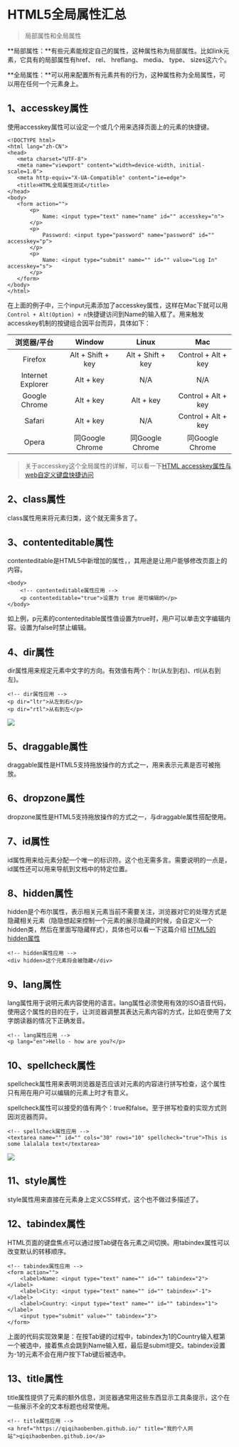 # HTML5全局属性汇总

> 局部属性和全局属性

**局部属性：**有些元素能规定自己的属性，这种属性称为局部属性。比如link元素，它具有的局部属性有href、 rel、 hreflang、 media、 type、 sizes这六个。

**全局属性：**可以用来配置所有元素共有的行为，这种属性称为全局属性，可以用在任何一个元素身上。

## 1、accesskey属性
使用accesskey属性可以设定一个或几个用来选择页面上的元素的快捷键。

```
<!DOCTYPE html>
<html lang="zh-CN">
<head>
   <meta charset="UTF-8">
   <meta name="viewport" content="width=device-width, initial-scale=1.0">
   <meta http-equiv="X-UA-Compatible" content="ie=edge">
   <title>HTML全局属性测试</title>
</head>
<body>
   <form action="">
       <p>
           Name: <input type="text" name="name" id="" accesskey="n">                
       </p>
       <p>
           Password: <input type="password" name="password" id="" accesskey="p">                
       </p>
       <p>
           Name: <input type="submit" name="" id="" value="Log In" accesskey="s">                
       </p>
   </form>
</body>
</html>
```
在上面的例子中，三个input元素添加了accesskey属性，这样在Mac下就可以用`Control + Alt(Option) + n`快捷键访问到Name的输入框了。用来触发accesskey机制的按键组合因平台而异，具体如下：

|浏览器/平台|Window|Linux|Mac|
|:-:|:--:|:-:|:-:|
|Firefox|Alt + Shift + key|Alt + Shift + key|Control + Alt + key|
|Internet Explorer|Alt + key|N/A|N/A|
|Google Chrome|Alt + key|Alt + key|Control + Alt + key|
|Safari|Alt + key|N/A|Control + Alt + key|
|Opera|同Google Chrome|同Google Chrome|同Google Chrome|

>关于accesskey这个全局属性的详解，可以看一下[HTML accesskey属性与web自定义键盘快捷访问](http://www.zhangxinxu.com/wordpress/2017/05/html-accesskey/)

## 2、class属性
class属性用来将元素归类，这个就无需多言了。
## 3、contenteditable属性
contenteditable是HTML5中新增加的属性，，其用途是让用户能够修改页面上的内容。

```
<body>
    <!-- contenteditable属性应用 -->
    <p contenteditable="true">设置为 true 是可编辑的</p>
</body>
```

如上例，p元素的contenteditable属性值设置为true时，用户可以单击文字编辑内容。设置为false时禁止编辑。

## 4、dir属性
dir属性用来规定元素中文字的方向。有效值有两个：ltr(从左到右)、rtl(从右到左)。

```
<!-- dir属性应用 -->
<p dir="ltr">从左到右</p>
<p dir="rtl">从右到左</p>
```

![](https://segmentfault.com/img/remote/1460000012419907?w=1240&h=150)

## 5、draggable属性
draggable属性是HTML5支持拖放操作的方式之一，用来表示元素是否可被拖放。

## 6、dropzone属性

dropzone属性是HTML5支持拖放操作的方式之一，与draggable属性搭配使用。

## 7、id属性

id属性用来给元素分配一个唯一的标识符。这个也无需多言。需要说明的一点是，id属性还可以用来导航到文档中的特定位置。

## 8、hidden属性

hidden是个布尔属性，表示相关元素当前不需要关注，浏览器对它的处理方式是隐藏相关元素（隐隐想起来控制一个元素的展示隐藏的时候，会自定义一个hidden类，然后在里面写隐藏样式），具体也可以看一下这篇介绍 [HTML5的hidden属性](https://www.qianduan.net/html5-hidden-attributes/)

```
<!-- hidden属性应用 -->
<div hidden>这个元素将会被隐藏</div>
```
## 9、lang属性
lang属性用于说明元素内容使用的语言。lang属性必须使用有效的ISO语音代码，使用这个属性的目的在于，让浏览器调整其表达元素内容的方式，比如在使用了文字朗读器的情况下正确发音。

```
<!-- lang属性应用 -->
<p lang="en">Hello - how are you?</p>
```
## 10、spellcheck属性
spellcheck属性用来表明浏览器是否应该对元素的内容进行拼写检查，这个属性只有用在用户可以编辑的元素上时才有意义。

spellcheck属性可以接受的值有两个：true和false。至于拼写检查的实现方式则因浏览器而异。

```
<!-- spellcheck属性应用 -->
<textarea name="" id="" cols="30" rows="10" spellcheck="true">This is some lalalala text</textarea>
```
![](https://segmentfault.com/img/remote/1460000012419908?w=988&h=496)

## 11、style属性
style属性用来直接在元素身上定义CSS样式，这个也不做过多描述了。
## 12、tabindex属性
HTML页面的键盘焦点可以通过按Tab键在各元素之间切换。用tabindex属性可以改变默认的转移顺序。

```
<!-- tabindex属性应用 -->
<form action="">
    <label>Name: <input type="text" name="" id="" tabindex="2"></label>
    <label>City: <input type="text" name="" id="" tabindex="-1"></label>
    <label>Country: <input type="text" name="" id="" tabindex="1"></label>
    <input type="submit" value="" tabindex="3">
</form>
```
上面的代码实现效果是：在按Tab键的过程中，tabindex为1的Country输入框第一个被选中，接着焦点会跳到Name输入框，最后是submit提交。tabindex设置为-1的元素不会在用户按下Tab键后被选中。
## 13、title属性
title属性提供了元素的额外信息，浏览器通常用这些东西显示工具条提示，这个在一些展示不全的文本标题也经常使用。

```
<!-- title属性应用 -->
<a href="https://qiqihaobenben.github.io/" title="我的个人网站">qiqihaobenben.github.io</a>
```
